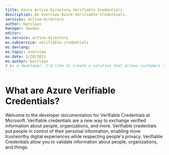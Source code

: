 ```yaml
---
title: Azure Active Directory Verifiable Credentials
description: An overview Azure Verifiable Credentials.
services: active-directory
author: barclayn
manager: daveba
editor:
ms.service: active-directory
ms.subservice: verifiable-credentials
ms.devlang:
ms.topic: overview
ms.date: 1/28/2021
ms.author: barclayn
# As a developer, I'd like to create a solution that allows customers to manage information about themselves
---
```


# What are Azure Verifiable Credentials?

Welcome to the developer documentation for Verifiable Credentials at Microsoft. Verifiable credentials are a new way to exchange verified information about people, organizations, and more. Verifiable credentials put people in control of their personal information, enabling more trustworthy digital experiences while respecting people's privacy.  Verifiable Credentials allow you to validate information about people, organizations, and things. 
